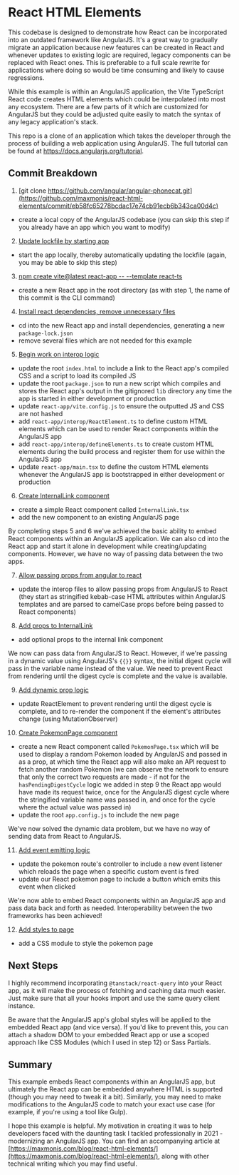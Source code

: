# React HTML Elements

This codebase is designed to demonstrate how React can be incorporated into an
outdated framework like AngularJS. It's a great way to gradually migrate an
application because new features can be created in React and whenever updates to
existing logic are required, legacy components can be replaced with React ones.
This is preferable to a full scale rewrite for applications where doing so would
be time consuming and likely to cause regressions.

While this example is within an AngularJS application, the Vite TypeScript React
code creates HTML elements which could be interpolated into most any ecosystem.
There are a few parts of it which are customized for AngularJS but they could be
adjusted quite easily to match the syntax of any legacy application's stack.

This repo is a clone of an application which takes the developer through the
process of building a web application using AngularJS. The full tutorial can be
found at https://docs.angularjs.org/tutorial.

## Commit Breakdown

1. [git clone https://github.com/angular/angular-phonecat.git](https://github.com/maxmonis/react-html-elements/commit/eb58fc65278bcdac17e74cb91ecb6b343ca00d4c)

- create a local copy of the AngularJS codebase (you can skip this step if you
  already have an app which you want to modify)

2. [Update lockfile by starting app](https://github.com/maxmonis/react-html-elements/commit/c439f1457be25df6ba9013386c46dbd340af827f)

- start the app locally, thereby automatically updating the lockfile (again, you
  may be able to skip this step)

3. [npm create vite@latest react-app -- --template react-ts](https://github.com/maxmonis/react-html-elements/commit/6ce24b25d8c77c2f80f2dfc70251de7f8807e717)

- create a new React app in the root directory (as with step 1, the name of this
  commit is the CLI command)

4. [Install react dependencies, remove unnecessary files](https://github.com/maxmonis/react-html-elements/commit/f36ecf1e8897b97aa92552c2b4886b753ba28b3f)

- cd into the new React app and install dependencies, generating a new
  `package-lock.json`
- remove several files which are not needed for this example

5. [Begin work on interop logic](https://github.com/maxmonis/react-html-elements/commit/befa9e5e2617dabf54a23e8e6b4d95475260f1bb)

- update the root `index.html` to include a link to the React app's compiled CSS
  and a script to load its compiled JS
- update the root `package.json` to run a new script which compiles and stores
  the React app's output in the gitignored `lib` directory any time the app is
  started in either development or production
- update `react-app/vite.config.js` to ensure the outputted JS and CSS are not
  hashed
- add `react-app/interop/ReactElement.ts` to define custom HTML elements which
  can be used to render React components within the AngularJS app
- add `react-app/interop/defineElements.ts` to create custom HTML elements
  during the build process and register them for use within the AngularJS app
- update `react-app/main.tsx` to define the custom HTML elements whenever the
  AngularJS app is bootstrapped in either development or production

6. [Create InternalLink component](https://github.com/maxmonis/react-html-elements/commit/2cb7102f50484aa90f9111cdfc4441b8cb23134f)

- create a simple React component called `InternalLink.tsx`
- add the new component to an existing AngularJS page

By completing steps 5 and 6 we've achieved the basic ability to embed React
components within an AngularJS application. We can also cd into the React app
and start it alone in development while creating/updating components. However,
we have no way of passing data between the two apps.

7. [Allow passing props from angular to react](https://github.com/maxmonis/react-html-elements/commit/52d3e1b9d97655484606c586883fcddbbb799f8d)

- update the interop files to allow passing props from AngularJS to React (they
  start as stringified kebab-case HTML attributes within AngularJS templates and
  are parsed to camelCase props before being passed to React components)

8. [Add props to InternalLink](https://github.com/maxmonis/react-html-elements/commit/260101c3426cb11d4eebd061eab1d48173d131a0)

- add optional props to the internal link component

We now can pass data from AngularJS to React. However, if we're passing in a
dynamic value using AngularJS's `{{}}` syntax, the initial digest cycle will
pass in the variable name instead of the value. We need to prevent React from
rendering until the digest cycle is complete and the value is available.

9. [Add dynamic prop logic](https://github.com/maxmonis/react-html-elements/commit/d192bc5099be07f7f48088d73684713328a4a1ee)

- update ReactElement to prevent rendering until the digest cycle is complete,
  and to re-render the component if the element's attributes change (using
  MutationObserver)

10. [Create PokemonPage component](https://github.com/maxmonis/react-html-elements/commit/63d030d81f11544f6e98f918b4ef3e93bb4bcd7c)

- create a new React component called `PokemonPage.tsx` which will be used to
  display a random Pokemon loaded by AngularJS and passed in as a prop, at which
  time the React app will also make an API request to fetch another random
  Pokemon (we can observe the network to ensure that only the correct two
  requests are made - if not for the `hasPendingDigestCycle` logic we added in
  step 9 the React app would have made its request twice, once for the AngularJS
  digest cycle where the stringified variable name was passed in, and once for
  the cycle where the actual value was passed in)
- update the root `app.config.js` to include the new page

We've now solved the dynamic data problem, but we have no way of sending data
from React to AngularJS.

11. [Add event emitting logic](https://github.com/maxmonis/react-html-elements/commit/8165a8bc97765575195f62d7c054cab74d5bf1a4)

- update the pokemon route's controller to include a new event listener which
  reloads the page when a specific custom event is fired
- update our React pokemon page to include a button which emits this event when
  clicked

We're now able to embed React components within an AngularJS app and pass data
back and forth as needed. Interoperability between the two frameworks has been
achieved!

12. [Add styles to page](https://github.com/maxmonis/react-html-elements/commit/3b32ebf855a5bad71ba78fb2c13080d6f15c470d)

- add a CSS module to style the pokemon page

## Next Steps

I highly recommend incorporating `@tanstack/react-query` into your React app, as
it will make the process of fetching and caching data much easier. Just make
sure that all your hooks import and use the same query client instance.

Be aware that the AngularJS app's global styles will be applied to the embedded
React app (and vice versa). If you'd like to prevent this, you can attach a
shadow DOM to your embedded React app or use a scoped approach like CSS Modules
(which I used in step 12) or Sass Partials.

## Summary

This example embeds React components within an AngularJS app, but ultimately the
React app can be embedded anywhere HTML is supported (though you may need to
tweak it a bit). Similarly, you may need to make modifications to the AngularJS
code to match your exact use case (for example, if you're using a tool like
Gulp).

I hope this example is helpful. My motivation in creating it was to help
developers faced with the daunting task I tackled professionally in 2021 -
modernizing an AngularJS app. You can find an accompanying article at
[https://maxmonis.com/blog/react-html-elements/](https://maxmonis.com/blog/react-html-elements/),
along with other technical writing which you may find useful.
